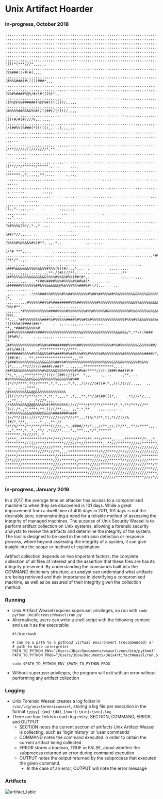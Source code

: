 # Unix Artifact Hoarder
### In-progress, October 2018
```
,,,,,,,,,,,,,,,,,,,,,,,,,,,,,,,,,,,,,,,,,,,,,,,,,,,,,,,,,,,,,,,,,,,,,,,,,,,,,,,,,,,,,,,,,,,,,,,,,,,,,,,,,,,,,,,,,,,,,,,,
,,,,,,,,,,,,,,,,,,,,,,,,,,,,,,,,,,,,,,,,,,,,,,,,,,,,,,,,,,,,,,,,,,,,,,,,,,,,,,,,,,,,,,,,,,,,,,,,,,,,,,,,,,,,,,,,,,,,,,,,
,,,,,,,,,,,,,,,,,,,,,,,,,,,,,,,,,,,,,,,,,,,,,,,,,,,,,,,,,,,,,,,,,,,,,,,,,,,,,,,,,,,,,,,,,,,,,,,,,,,,,,,,,,,,,,,,,,,,,,,,
,,,,,,,,,,,,,,,,,,,,,,,,,,,,,,,,,,,,,,,,,,,,,,,,,,,,,,,,,,,,,,,,,,,,,,,,,,,,,,,,,,,,,,,,,,,,,,,,,,,,,,,,,,,,,,,,,,,,,,,,
,,,,,,,,,,,,,,,,,,,,,,,,,..,,.,,,,.,,,,,,,,,,,,,,,,,,,,,,,,,,,,,,,,,,,,,,,,,,,,,,,,,,,,,,,,,,,,,,,,,,,,,,,,,,,,,,,,,,,,,
,,,,,,,,,,,,,,,,,,,,,,,,,,,,,,,,,,,,.,,,,,,,,,,,,,,,,,,,,,,,,,,,,,,,,,,,,,,,,,,,,,,,,,,,,,,,,,,,,,,,,,,,,,,,,,,,,,,,,,,,
,,,,,,,,,,,,,,,,,,,,,,,,,,,,,,,...,,,,,,,,,,,,,,,,,,,,,,,,,,,,,,,,,,,,,,,,,,,,,,,,,,,,,*%%#****/(/###((((*(***///*,,,,,,
,,,,,.,,,,,,,,,,,,,,,,,,,,,,,,,.........,,,,,,,,,,,,,,,,,,,,,,,,,,,,,,,,,,,,,,,,,,,,,/%%%%%%%%#%%%%##%#(%%###((/#(#(,,,,
,,,,,,,,,,,,,,,,,,,,,,,,,,,,.............,,,,,,,,,,,,,,,,,,,,,,,,,,,,,,,,,,,,,,,,,,,,,*%%%#%%%%#%%(#%%&###(#(((((###*,,,
,,,,,,,,,,,,,,,,,,,,,,,,,,,,,...............,,,,,,,,,,,,,,,,,,,,,,,,,,,,,,,,,,,,,,**##%%##%#%%#%#%%#%%%/(((((((/(((#/*,,
.,,.,,,,,,,,,,,,,,,,,,,,,,,,......................,,,,,,,,,,,,,,,,,,,,,,,,,,,,,,,,,,%&&%%#%&@&%(%%#%####%@%/#/(#(((%(*,,
..,.,,,,,,,,,,,,,,,,,,,,,,...........................,,,,,,,,,,,,,,,,,,,,,,,,,,,,,,,,&%((%%@@%%######(%@@%#(((((((/,,,,,
....,,,,,,,,,,,,,,,,,,,,,,.............................,,,,,,,,,,,,,,,,,,,,,,,,,,,,,,%%(#&%%%##&%&&%%#(/((##(/(/(((/,,,,
.....,.,,,,,,,,,,,,,,,,,,...............................,,,,,,,,,,,,,,,,,,,,,,,,,,,,*/##%&%%%&&%%%#((((#/#(#////%,,,,,,,
..,,,,,,,,,,,,,,,,,,,,,,..................................,,,,,,,,,,,..,..............**(/(##%%(%###(*(((((/,,..,(,,,,,,
....,,,,,,,,,,,,,,,,,,,,,...,.........................................................**//**//////****,.*..,......,,,,,,
.......,,,,,,,,,,,,,,,,,,,,,,,........................................................**/*//*///////*,.,......,.. ,,,...
..........,,,,,,,,,,,,,,,,,,,,........................................................(/**//////((///////*,**..   ......
.........,.,,,,,,,,,,.,.,,.,,.........................................................*/*///((((//(((//*/*,,. .    .....
.........,,,,,,,,,,,,.,,,,,...........................................................((**//*/******/*****.,...     ,...
.........,,,,,,,,,,,,,,,,................................................,,,..........#(******,,*,,,.,,**,....     .,..,
,.,,,,,,,,,,,,,,,,,,,,,,.....,......,........,,,,................,...,,,,,,,,,,,,,,..,%#//*,,,.,,,.,,*,.....      .,,,,,
,,,,,,,,,,,,,,,,,,,,,,,..............,,,,,,,,,,,,,,..........,....,,,,,,,,,,,,,,,,,,.#%%/(,*.,,., ., ......        ,,,,,
,,,,,,,,,,,,,,,,,,,,,.......,,,,........,,,,,,,,,..................,,,,,,,,,,,,,,,,,,#%%/,*,,*.*..*...   .  .     ,,,,,,
,,,,,,,,,,,,,,,...........,,,,,...........,,,,,,,......................,,,,,,,,,,,..#%%&((.,*..,,.,..    .       .,,,,,,
,,,,,,,,,,................,,,................,..............................,,,....%##%/,/*.* ,,,*....           .......
..,.,,,,,..................,.,,,.................................................(%#%%%&(%*/,*.,* ....           .......
.............................,,.............................................../%%%%%&%%(##/*//.,,.. .          .........
...........................................................................(%%%%#%&%&&%#%(#**, ,,.*..           ........
.......................................................................,/#%%&%%%%&&&&%%(/*# ***,,..          ...........
....................................................................*#%%%%%&%%%%&%%%###(*(*/*..,..  .       ............
.....,,,,..........,,....,..,,................................,(###%&&&&&&%%&%&&%%#%%%(%((#/,.,*,..  .         .........
..,,,,,,,,,.....,,,,**./(#((//**,.....................**(##%%%%&&%%&&&&&&&&%%%%#%%&%#%%(##(#*,. .            ......,,,,.
.,,,,,,,,,....*(##%####%%%#%%%%#%##%#(*........,(######%%%%%%%##&%%&&&&&@@%&%%%%%%###%#((/(,...   ..       .............
.,..........*/%%###%%#%%%%#%%##%%%%%%%#%##%##%%%##%%&%%%%%%&&%%%%&&%%%%%&&%&%%%%%#%%#%#%#%##(*,   ..        ............
.........,#%%%%%##%%#%########%%%##%%%%%%%#%%%%%%%%%%%&%%%&&%%&%%%&&&&&&&&%%&&%&###%#(%%(#**.   .        ...............
,,,,,,,*#%%%%%%%%%%%####%%%%#%%%%%%%%#%%#%%%%%#&%%%%%%%%%#%%&%%%%%&%&&&@&@&%&&%%&####%%(%%(,. .        .................
**,,,,*##%%%%%%%%###%%#%%%%%####%#%%#%%#%%%%%%%%%%%%%%%#%%%#%%&%&%%&%%##%(((%%%#(####(##(*.    .  .,..,,,,,,,...........
**,,*####%&%%%%#(###%%%%%%###%%###%%%%%%%%%%%%%%%%%&%%%%%%&%%%%%%%%&&&%&/*,**/((%###((#%#%/,     . ,,,,,,,..............
**(##%%%%%%%%%%%%#%%#%#########%%%%##%%%%%%%%%%%%%%#%%#%%%%%%%%&&%%%%##/,*,****/*###(#(%/##((.     ,***********///***...
/#######%%%%#%%%&&%%##%####%#%##%%%#%%#%%%%%#&%%%%%&%%#&%%%%&&%%####/*/**,/****/((##((##(#(. . **,*****************,,,**
/$###%%%%%%%%%&&%&&&&%%##%%#%%%%%%%%%%%%%%%%%%&%%&&%&&%%%%&%%#%&%%((*,,,,,**//////(####(/##(* ...,,,,,**************,,,,
/##%&&%&&%%%&%%%%#%&%%&&%%%%%%%%#%#%#/****///(((###(###(#(#(*/,*,,,,****/***//((((((##((//(/*  *,,,.   .,,..    .,**,...
#%%%%%%&&&&@&&&&%%%%&%%%&&%&%%#%##((*/*/****,**//*****,*,*,,,,.*,*,,,/(////(#((#(*,,(((/(///,..,.  ..  .,.  ....,****,,.
/#%%%%%%%&&&@@&&%%%%%%%%%%%%(((((*/*/*/***/**,*,**,*,,,,*.,*,,,**,**/(#(##(((*,.    .*(///*/,., .,,**,,.   . ,*///*,,,,.
//%&%%%&&&@@@@&&%&%#(#%%%%%%%(////***/(**/**/*****/*,*,**/***///**((//./*,,*,****,**.((/(/**,,,. ,,*,*,**    .,,,,..,...
*/#%%%%%&&&&@@@@@@&&&%#######%###((//**/(((((///*//**////////*///**,,,*(%(*(**,*(.*(//(//%((#/*,*/*,,.....*.,.,**,//.   
*/*/%/***/**/***/****((///,,*,.####//*/*,,,//**,//,(*/**,,**//****,,,. ..,*,***,*,,*,,**/ ,*////*,..,*,,***,,,*/*,******
*******,*(////*,,*(/***,,************/**/**//***////***/**,**//****,,.,,,********/*,,,*,,***,,*****,,,.******,**,**,,.,*
*********/(((//***/********//////**//********,,**///******/////*******/*//*********************///**,*/***,****/***/****
******///****/////////****,******************************///////////////////(//*******,******,,****,,*******,,//////////
*****/*********///**///**,,,,**************/*//****//*////////////////////////*********///***,,,*///******//////////////
//***/*****************//****************//////////////////////**********/////********////******/////***//*****/////////
//*/////**************////******//******////////******/*//////////********************//*****/////////////**********////
******//**************/////******/*****/////******///////////////***/**////**********/////////////////////////****//////
********************////******/*******//////*****////////////////***///////////////////////////////******///////////////
******************///////*************///////***//////////////////****/////////////******//////////******///////*/**/***
//**************//////////***/***************//////*************////*////****///////////////////////////////********////
```

### In-progress, January 2019
In a 2017, the average time an attacker has access to a compromised machine to when they are discovered is 101 days. While a great improvement from a dwell time of 400 days in 2011, 101 days is not the desirable zero, demonstrating a need for a reliable method of assessing the integrity of managed machines. The purpose of Unix Security Weasel is to perform artifact collection on Unix systems, allowing a forensic security analysts to review the artifacts and determine the integrity of the system. The tool is designed to be used in the intrusion detection or response process, where beyond assessing the integrity of a system, it can give insight into the scope or method of exploitation.

Artifact collection depends on two important factors, the complete collection of all files of interest and the assertion that these files are has its integrity preserved. By understanding the commands built into the COMMAND dictionary structure, an analyst can understand what artifacts are being retrieved and their importance in identifying a compromised machine, as well as be assured of their integrity given the collection method.




### Running
- Unix Artifact Weasel requires superuser privileges, so run with `sudo python UnixForensicWeasel/run.py`
- Alternatively, users can write a shell script with the following content and use it as the executable:
    ```
    #!/bin/bash
    
    # Can be a path to a python3 virtual environment (recommended) or
    # path to base interpreter
    PATH_TO_PYTHON_ENV=“/Users/JDoe/Documents/weasel/venv/bin/python3"
    PATH_TO_PYTHON_PROG=“/Users/JDoe/Documents/UnixArtifactWeasel/run.py”
    
    sudo $PATH_TO_PYTHON_ENV $PATH_TO_PYTHON_PROG
    ```
- Without superuser privileges, the program will exit with an error without performing any artifact collection

### Logging
- Unix Forensic Weasel creates a log folder in `/var/log/unixforensicweasel`, storing a log file per execution in the format `{yyyy}-{mm}-{dd}_{hour}:{min}:{sec}.log`
- There are four fields in each log entry, SECTION, COMMAND, ERROR, and OUTPUT
    - SECTION notes the current section of artifacts Unix Artifact Weasel is collecting, such as ‘login history’ or ‘user commands’
    - COMMAND notes the command executed in order to obtain the current artifact being collected
    - ERROR stores a boolean, TRUE or FALSE, about whether the subprocess returned an error during command execution
    - OUTPUT notes the output returned by the subprocess that executed the given command.
        - In the case of an error, OUTPUT will note the error message


### Artifacts
![artifact_table](https://raw.githubusercontent.com/yojiwatanabe/UnixArtifactWeasel/artifact_table.png)
